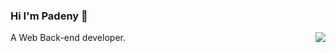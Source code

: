 ### Hi I'm Padeny 👋

<img align="right" src="https://github-readme-stats.vercel.app/api?username=padeny&show_icons=true&icon_color=0366d6&text_color=24292e&bg_color=ffffff&hide_title=true" />

A Web Back-end developer.
